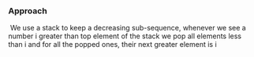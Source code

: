 ### **Approach**
​
We use a stack to keep a decreasing sub-sequence, whenever we see a number i greater than top element of the stack we pop all elements less than i and for all the popped ones, their next greater element is i